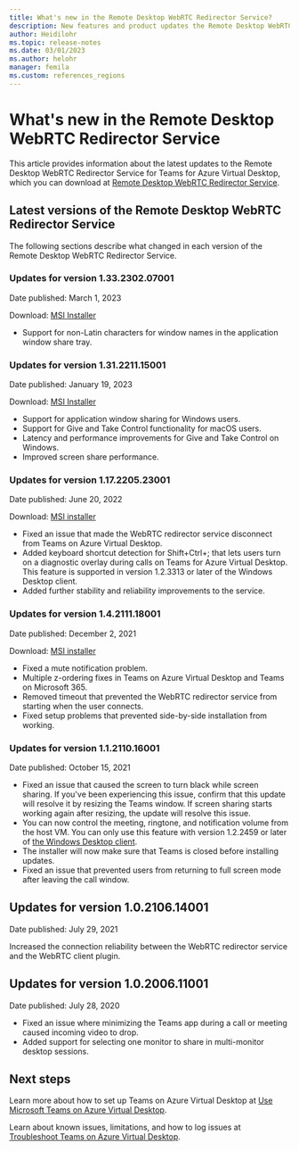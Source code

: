 ```yaml
---
title: What's new in the Remote Desktop WebRTC Redirector Service?
description: New features and product updates the Remote Desktop WebRTC Redirector Service for Azure Virtual Desktop.
author: Heidilohr
ms.topic: release-notes
ms.date: 03/01/2023
ms.author: helohr
manager: femila
ms.custom: references_regions
---
```


# What's new in the Remote Desktop WebRTC Redirector Service

This article provides information about the latest updates to the Remote Desktop WebRTC Redirector Service for Teams for Azure Virtual Desktop, which you can download at [Remote Desktop WebRTC Redirector Service](https://aka.ms/msrdcwebrtcsvc/msi).

## Latest versions of the Remote Desktop WebRTC Redirector Service

The following sections describe what changed in each version of the Remote Desktop WebRTC Redirector Service.

### Updates for version 1.33.2302.07001

Date published: March 1, 2023

Download: [MSI Installer](https://query.prod.cms.rt.microsoft.com/cms/api/am/binary/RWWDIg)

- Support for non-Latin characters for window names in the application window share tray.

### Updates for version 1.31.2211.15001 

Date published: January 19, 2023

Download: [MSI Installer](https://query.prod.cms.rt.microsoft.com/cms/api/am/binary/RE5c8Kk)

- Support for application window sharing for Windows users.
- Support for Give and Take Control functionality for macOS users.
- Latency and performance improvements for Give and Take Control on Windows.
- Improved screen share performance.

### Updates for version 1.17.2205.23001

Date published: June 20, 2022

Download: [MSI installer](https://query.prod.cms.rt.microsoft.com/cms/api/am/binary/RE4YM8L)

- Fixed an issue that made the WebRTC redirector service disconnect from Teams on Azure Virtual Desktop.
- Added keyboard shortcut detection for Shift+Ctrl+; that lets users turn on a diagnostic overlay during calls on Teams for Azure Virtual Desktop. This feature is supported in version 1.2.3313 or later of the Windows Desktop client.
- Added further stability and reliability improvements to the service.

### Updates for version 1.4.2111.18001

Date published: December 2, 2021

Download: [MSI installer](https://query.prod.cms.rt.microsoft.com/cms/api/am/binary/RWQ1UW)

- Fixed a mute notification problem.
- Multiple z-ordering fixes in Teams on Azure Virtual Desktop and Teams on Microsoft 365.
- Removed timeout that prevented the WebRTC redirector service from starting when the user connects.
- Fixed setup problems that prevented side-by-side installation from working.

### Updates for version 1.1.2110.16001

Date published: October 15, 2021

- Fixed an issue that caused the screen to turn black while screen sharing. If you've been experiencing this issue, confirm that this update will resolve it by resizing the Teams window. If screen sharing starts working again after resizing, the update will resolve this issue.
- You can now control the meeting, ringtone, and notification volume from the host VM. You can only use this feature with version 1.2.2459 or later of [the Windows Desktop client](/windows-server/remote/remote-desktop-services/clients/windowsdesktop-whatsnew).
- The installer will now make sure that Teams is closed before installing updates.
- Fixed an issue that prevented users from returning to full screen mode after leaving the call window.

## Updates for version 1.0.2106.14001

Date published: July 29, 2021

Increased the connection reliability between the WebRTC redirector service and the WebRTC client plugin.

## Updates for version 1.0.2006.11001

Date published: July 28, 2020

- Fixed an issue where minimizing the Teams app during a call or meeting caused incoming video to drop.
- Added support for selecting one monitor to share in multi-monitor desktop sessions.

## Next steps

Learn more about how to set up Teams on Azure Virtual Desktop at [Use Microsoft Teams on Azure Virtual Desktop](teams-on-avd.md).

Learn about known issues, limitations, and how to log issues at [Troubleshoot Teams on Azure Virtual Desktop](troubleshoot-teams.md).